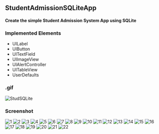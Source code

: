 ## StudentAdmissionSQLiteApp
#### Create the simple Student Admission System App using SQLite
### Implemented Elements
* UILabel
* UIButton
* UITextField
* UIImageView
* UIAlertController
* UITableView
* UserDefaults
### .gif
![StudSQLite](https://user-images.githubusercontent.com/59638518/125938181-6be9c4a5-6c5f-4d13-84d3-4283606aa8f7.gif)
### Screenshot
![1](https://user-images.githubusercontent.com/59638518/125938266-9a53cec2-c788-4f52-ab64-056e7a2cfee0.png)
![2](https://user-images.githubusercontent.com/59638518/125938278-96110fe8-7f96-4d00-93ae-e357fa5f8360.png)
![3](https://user-images.githubusercontent.com/59638518/125938286-39afc036-fcb9-4be2-ac2c-47a0f3d16d7b.png)
![4](https://user-images.githubusercontent.com/59638518/125938293-17172a49-13bf-446e-9fe8-42b5d091bb6d.png)
![5](https://user-images.githubusercontent.com/59638518/125938296-46c7dcab-72c1-4733-b08a-967cb56631ac.png)
![6](https://user-images.githubusercontent.com/59638518/125938301-d6e57680-cb21-4667-9faa-191e01309455.png)
![7](https://user-images.githubusercontent.com/59638518/125938306-ed021d97-b770-4e31-8284-350285057be4.png)
![8](https://user-images.githubusercontent.com/59638518/125938309-420460f4-735d-4d7a-9734-244e066e690b.png)
![9](https://user-images.githubusercontent.com/59638518/125938318-20d4d70e-4f3f-475a-9d72-42227ed58a6f.png)
![10](https://user-images.githubusercontent.com/59638518/125938330-3deab067-11ab-41b7-99f3-ed8c8477ca6b.png)
![11](https://user-images.githubusercontent.com/59638518/125938337-8ae3330d-8034-4936-a7e6-3609587a4983.png)
![12](https://user-images.githubusercontent.com/59638518/125938341-eadfc5fd-3401-4070-94eb-5877b7fb8561.png)
![13](https://user-images.githubusercontent.com/59638518/125938348-6c6a8694-3f99-4c9b-9848-76b5d7fc4f74.png)
![14](https://user-images.githubusercontent.com/59638518/125938353-a5492544-cbd9-4db3-90fc-37c2ef77cdf8.png)
![15](https://user-images.githubusercontent.com/59638518/125938361-aedc2c4c-32e4-47ff-8402-0a7961b5262c.png)
![16](https://user-images.githubusercontent.com/59638518/125938365-48276fa7-78d9-4eca-b4d2-0967fd0c13c3.png)
![17](https://user-images.githubusercontent.com/59638518/125938368-5ecd5f78-c871-4149-a83f-eba339d8b2e8.png)
![18](https://user-images.githubusercontent.com/59638518/125938373-4bce4252-4034-4c7d-9888-f906a5bf9cbc.png)
![19](https://user-images.githubusercontent.com/59638518/125938377-60e4f30f-6d90-44c2-b523-f2b4e7bb6d5b.png)
![20](https://user-images.githubusercontent.com/59638518/125938384-7f2536e3-4a6d-4f27-a19e-f852a3b66860.png)
![21](https://user-images.githubusercontent.com/59638518/125938391-9aebee96-a147-43f2-b68f-891c73faddd9.png)
![22](https://user-images.githubusercontent.com/59638518/125938395-eba31cf0-5e62-4ecc-a875-33aa2d405d60.png)
